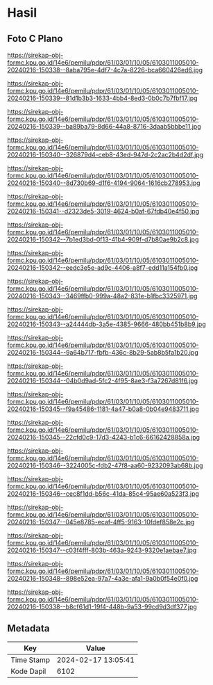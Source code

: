 # Hasil

## Foto C Plano

https://sirekap-obj-formc.kpu.go.id/14e6/pemilu/pdpr/61/03/01/10/05/6103011005010-20240216-150338--8aba795e-4df7-4c7a-8226-bca660426ed6.jpg

https://sirekap-obj-formc.kpu.go.id/14e6/pemilu/pdpr/61/03/01/10/05/6103011005010-20240216-150339--81d1b3b3-1633-4bb4-8ed3-0b0c7b7fbf17.jpg

https://sirekap-obj-formc.kpu.go.id/14e6/pemilu/pdpr/61/03/01/10/05/6103011005010-20240216-150339--ba89ba79-8d66-44a8-8716-3daab5bbbe11.jpg

https://sirekap-obj-formc.kpu.go.id/14e6/pemilu/pdpr/61/03/01/10/05/6103011005010-20240216-150340--326879d4-ceb8-43ed-947d-2c2ac2b4d2df.jpg

https://sirekap-obj-formc.kpu.go.id/14e6/pemilu/pdpr/61/03/01/10/05/6103011005010-20240216-150340--8d730b69-d1f6-4194-9064-1616cb278953.jpg

https://sirekap-obj-formc.kpu.go.id/14e6/pemilu/pdpr/61/03/01/10/05/6103011005010-20240216-150341--d2323de5-3019-4624-b0af-67fdb40e4f50.jpg

https://sirekap-obj-formc.kpu.go.id/14e6/pemilu/pdpr/61/03/01/10/05/6103011005010-20240216-150342--7b1ed3bd-0f13-41b4-909f-d7b80ae9b2c8.jpg

https://sirekap-obj-formc.kpu.go.id/14e6/pemilu/pdpr/61/03/01/10/05/6103011005010-20240216-150342--eedc3e5e-ad9c-4406-a8f7-edd11a154fb0.jpg

https://sirekap-obj-formc.kpu.go.id/14e6/pemilu/pdpr/61/03/01/10/05/6103011005010-20240216-150343--3469ffb0-999a-48a2-831e-b1fbc3325971.jpg

https://sirekap-obj-formc.kpu.go.id/14e6/pemilu/pdpr/61/03/01/10/05/6103011005010-20240216-150343--a24444db-3a5e-4385-9666-480bb451b8b9.jpg

https://sirekap-obj-formc.kpu.go.id/14e6/pemilu/pdpr/61/03/01/10/05/6103011005010-20240216-150344--9a64b717-fbfb-436c-8b29-5ab8b5fa1b20.jpg

https://sirekap-obj-formc.kpu.go.id/14e6/pemilu/pdpr/61/03/01/10/05/6103011005010-20240216-150344--04b0d9ad-5fc2-4f95-8ae3-f3a7267d81f6.jpg

https://sirekap-obj-formc.kpu.go.id/14e6/pemilu/pdpr/61/03/01/10/05/6103011005010-20240216-150345--f9a45486-1181-4a47-b0a8-0b04e9483711.jpg

https://sirekap-obj-formc.kpu.go.id/14e6/pemilu/pdpr/61/03/01/10/05/6103011005010-20240216-150345--22cfd0c9-17d3-4243-b1c6-66162428858a.jpg

https://sirekap-obj-formc.kpu.go.id/14e6/pemilu/pdpr/61/03/01/10/05/6103011005010-20240216-150346--3224005c-fdb2-47f8-aa60-9232093ab68b.jpg

https://sirekap-obj-formc.kpu.go.id/14e6/pemilu/pdpr/61/03/01/10/05/6103011005010-20240216-150346--cec8f1dd-b56c-41da-85c4-95ae60a523f3.jpg

https://sirekap-obj-formc.kpu.go.id/14e6/pemilu/pdpr/61/03/01/10/05/6103011005010-20240216-150347--045e8785-ecaf-4ff5-9163-10fdef858e2c.jpg

https://sirekap-obj-formc.kpu.go.id/14e6/pemilu/pdpr/61/03/01/10/05/6103011005010-20240216-150347--c03f4fff-803b-463a-9243-9320e1aebae7.jpg

https://sirekap-obj-formc.kpu.go.id/14e6/pemilu/pdpr/61/03/01/10/05/6103011005010-20240216-150348--898e52ea-97a7-4a3e-afa1-9a0b0f54e0f0.jpg

https://sirekap-obj-formc.kpu.go.id/14e6/pemilu/pdpr/61/03/01/10/05/6103011005010-20240216-150338--b8cf61d1-19f4-448b-9a53-99cd9d3df377.jpg


## Metadata

| Key        | Value               |
| ---------- | ------------------- |
| Time Stamp | 2024-02-17 13:05:41 |
| Kode Dapil | 6102                |



